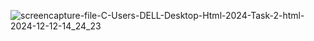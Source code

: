 ![screencapture-file-C-Users-DELL-Desktop-Html-2024-Task-2-html-2024-12-12-14_24_23](https://github.com/user-attachments/assets/96604093-216b-48c0-b5f9-24e6ec440078)
